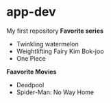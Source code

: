 # app-dev
My first repository
**Favorite series**
- Twinkling watermelon 
- Weightlifting Fairy Kim Bok-joo
- One Piece

 **Faavorite Movies**
- Deadpool
- Spider-Man: No Way Home
